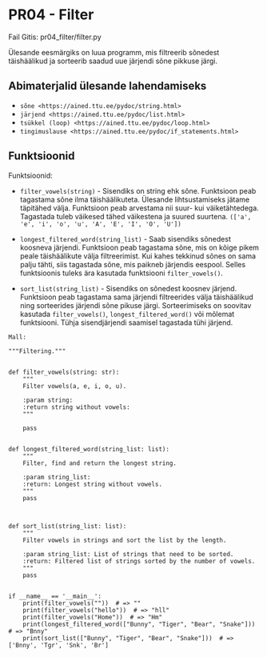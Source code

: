 PR04 - Filter
===
Fail Gitis: pr04_filter/filter.py

Ülesande eesmärgiks on luua programm, mis filtreerib sõnedest täishäälikud ja sorteerib saadud uue järjendi sõne pikkuse järgi.

Abimaterjalid ülesande lahendamiseks
------------------------------------

- `sõne <https://ained.ttu.ee/pydoc/string.html>`
- `järjend <https://ained.ttu.ee/pydoc/list.html>`
- `tsükkel (loop) <https://ained.ttu.ee/pydoc/loop.html>`
- `tingimuslause <https://ained.ttu.ee/pydoc/if_statements.html>`

Funktsioonid
---

Funktsioonid:

- ``filter_vowels(string)`` - Sisendiks on string ehk sõne. Funktsioon peab tagastama sõne ilma täishäälikuteta. Ülesande lihtsustamiseks jätame täpitähed välja. 
Funktsioon peab arvestama nii suur- kui väiketähtedega. Tagastada tuleb väikesed tähed väikestena ja suured suurtena. ```(['a', 'e', 'i', 'o', 'u', 'A', 'E', 'I', 'O', 'U'])```

- ``longest_filtered_word(string_list)`` - Saab sisendiks sõnedest koosneva järjendi. Funktsioon peab tagastama sõne, mis on kõige pikem peale täishäälikute välja filtreerimist. 
Kui kahes tekkinud sõnes on sama palju tähti, siis tagastada sõne, mis paikneb järjendis eespool. Selles funktsioonis tuleks ära kasutada funktsiooni ``filter_vowels()``.

- ``sort_list(string_list)`` - Sisendiks on sõnedest koosnev järjend. Funktsioon peab tagastama sama järjendi filtreerides välja täishäälikud ning sorteerides järjendi sõne pikuse järgi. 
Sorteerimiseks on soovitav kasutada ``filter_vowels()``, ``longest_filtered_word()`` või mõlemat funktsiooni. Tühja sisendjärjendi saamisel tagastada tühi järjend.

```
Mall:

"""Filtering."""


def filter_vowels(string: str):
    """
    Filter vowels(a, e, i, o, u).

    :param string:
    :return string without vowels:
    """

    pass


def longest_filtered_word(string_list: list):
    """
    Filter, find and return the longest string.

    :param string_list:
    :return: Longest string without vowels.
    """
    pass



def sort_list(string_list: list):
    """
    Filter vowels in strings and sort the list by the length.

    :param string_list: List of strings that need to be sorted.
    :return: Filtered list of strings sorted by the number of vowels.
    """
    pass
    

if __name__ == '__main__':
    print(filter_vowels(""))  # => ""
    print(filter_vowels("hello"))  # => "hll"
    print(filter_vowels("Home"))  # => "Hm"
    print(longest_filtered_word(["Bunny", "Tiger", "Bear", "Snake"]))  # => "Bnny"
    print(sort_list(["Bunny", "Tiger", "Bear", "Snake"]))  # => ['Bnny', 'Tgr', 'Snk', 'Br']
```
